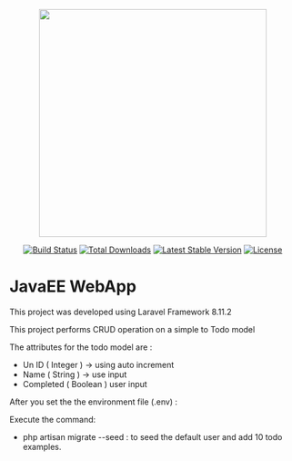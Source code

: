 <p align="center"><a href="https://laravel.com" target="_blank"><img src="https://raw.githubusercontent.com/laravel/art/master/logo-lockup/5%20SVG/2%20CMYK/1%20Full%20Color/laravel-logolockup-cmyk-red.svg" width="400"></a></p>

<p align="center">
<a href="https://travis-ci.org/laravel/framework"><img src="https://travis-ci.org/laravel/framework.svg" alt="Build Status"></a>
<a href="https://packagist.org/packages/laravel/framework"><img src="https://img.shields.io/packagist/dt/laravel/framework" alt="Total Downloads"></a>
<a href="https://packagist.org/packages/laravel/framework"><img src="https://img.shields.io/packagist/v/laravel/framework" alt="Latest Stable Version"></a>
<a href="https://packagist.org/packages/laravel/framework"><img src="https://img.shields.io/packagist/l/laravel/framework" alt="License"></a>
</p>

# JavaEE WebApp
This project was developed using Laravel Framework 8.11.2

This project performs CRUD operation on a simple to Todo model 
 
  The attributes for the todo model are :
  
 * Un ID ( Integer ) -> using auto increment
 * Name ( String ) -> use input
 * Completed ( Boolean ) user input 
 
 After you set the the environment file (.env) :
 
 Execute the command:
 * php artisan migrate --seed : to seed the default user and add 10 todo examples.
